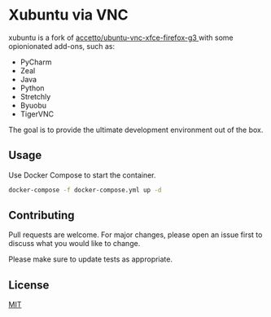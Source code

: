 # Xubuntu via VNC

xubuntu is a fork of [accetto/ubuntu-vnc-xfce-firefox-g3
](https://hub.docker.com/r/accetto/ubuntu-vnc-xfce-firefox-g3) with some opionionated add-ons, such as:

- PyCharm
- Zeal
- Java
- Python
- Stretchly
- Byuobu
- TigerVNC

The goal is to provide the ultimate development environment out of the box.

## Usage

Use Docker Compose to start the container.

```bash
docker-compose -f docker-compose.yml up -d
```

## Contributing
Pull requests are welcome. For major changes, please open an issue first to discuss what you would like to change.

Please make sure to update tests as appropriate.

## License
[MIT](https://choosealicense.com/licenses/mit/)
